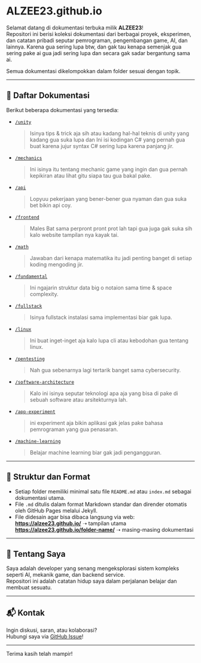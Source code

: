 <link rel="stylesheet" href="global.css">

# ALZEE23.github.io

Selamat datang di dokumentasi terbuka milik **ALZEE23**!  
Repositori ini berisi koleksi dokumentasi dari berbagai proyek, eksperimen, dan catatan pribadi seputar pemrograman, pengembangan game, AI, dan lainnya.
Karena gua sering lupa btw, dan gak tau kenapa semenjak gua sering pake ai gua jadi sering lupa dan secara gak sadar bergantung sama ai.

Semua dokumentasi dikelompokkan dalam folder sesuai dengan topik.

---

## 📂 Daftar Dokumentasi

Berikut beberapa dokumentasi yang tersedia:

- [`/unity`](./unity/)

  > Isinya tips & trick aja sih atau kadang hal-hal teknis di unity yang kadang gua suka lupa dan Ini isi kodingan C# yang pernah gua buat karena jujur syntax C# sering lupa karena panjang jir.

- [`/mechanics`](./mechanics/)

  > Ini isinya itu tentang mechanic game yang ingin dan gua pernah kepikiran atau lihat gitu siapa tau gua bakal pake.

- [`/api`](./api/)

  > Lopyuu pekerjaan yang bener-bener gua nyaman dan gua suka bet bikin api coy.

- [`/frontend`](./frontend)

  > Males Bat sama perpront pront prot lah tapi gua juga gak suka sih kalo website tampilan nya kayak tai.

- [`/math`](./math/)

  > Jawaban dari kenapa matematika itu jadi penting banget di setiap koding mengoding jir.

- [`/fundamental`](./fundamental/)

  > Ini ngajarin struktur data big o notaion sama time & space complexity.

- [`/fullstack`](./fullstack/)

  > Isinya fullstack instalasi sama implementasi biar gak lupa.

- [`/linux`](./linux)

  > Ini buat inget-inget aja kalo lupa cli atau kebodohan gua tentang linux.

- [`/pentesting`](./pentesting)

  > Nah gua sebenarnya lagi tertarik banget sama cybersecurity.

- [`/software-architecture`](./software-architecture)

  > Kalo ini isinya seputar teknologi apa aja yang bisa di pake di sebuah software atau arsitekturnya lah.

- [`/app-experiment`](./app-experiment)

  > ini experiment aja bikin aplikasi gak jelas pake bahasa pemrograman yang gua penasaran.

- [`/machine-learning`](./machine-learning)

  > Belajar machine learning biar gak jadi pengangguran.


***

## 📌 Struktur dan Format

- Setiap folder memiliki minimal satu file `README.md` atau `index.md` sebagai dokumentasi utama.
- File `.md` ditulis dalam format Markdown standar dan dirender otomatis oleh GitHub Pages melalui Jekyll.
- File didesain agar bisa dibaca langsung via web:  
  **https://alzee23.github.io/** ➝ tampilan utama  
  **https://alzee23.github.io/folder-name/** ➝ masing-masing dokumentasi

---

## 🧠 Tentang Saya

Saya adalah developer yang senang mengeksplorasi sistem kompleks seperti AI, mekanik game, dan backend service.  
Repositori ini adalah catatan hidup saya dalam perjalanan belajar dan membuat sesuatu.

---

## 📬 Kontak

Ingin diskusi, saran, atau kolaborasi?  
Hubungi saya via [GitHub Issue](https://github.com/ALZEE23/ALZEE23.github.io/issues)!

---

Terima kasih telah mampir!

